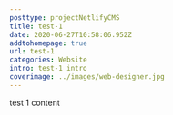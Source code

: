 ```yaml
---
posttype: projectNetlifyCMS
title: test-1
date: 2020-06-27T10:58:06.952Z
addtohomepage: true
url: test-1
categories: Website
intro: test-1 intro
coverimage: ../images/web-designer.jpg
---
```

test 1 content